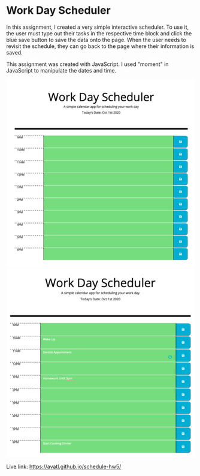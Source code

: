 # Work Day Scheduler

In this assignment, I created a very simple interactive scheduler. To use it, the user must type out their tasks in the respective time block and click the blue save button to save the data onto the page. When the user needs to revisit the schedule, they can go back to the page where their information is saved. 

This assignment was created with JavaScript. I used "moment" in JavaScript to manipulate the dates and time.

<img src="Assets/sc1.png">
<img src="Assets/sc2.png">

Live link: https://avatl.github.io/schedule-hw5/